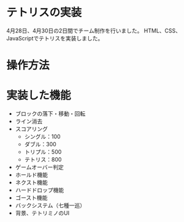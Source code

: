 # テトリスの実装
4月28日、4月30日の2日間でチーム制作を行いました。
HTML、CSS、JavaScriptでテトリスを実装しました。

# 操作方法


# 実装した機能
- ブロックの落下・移動・回転
- ライン消去
- スコアリング
  - シングル：100
  - ダブル：300
  - トリプル：500
  - テトリス：800
- ゲームオーバー判定
- ホールド機能
- ネクスト機能
- ハードドロップ機能
- ゴースト機能
- バックシステム（七種一巡）
- 背景、テトリミノのUI
